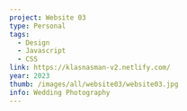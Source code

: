 ```yaml
---
project: Website 03
type: Personal
tags:
  - Design
  - Javascript
  - CSS
link: https://klasnasman-v2.netlify.com/
year: 2023
thumb: /images/all/website03/website03.jpg
info: Wedding Photography
---
```

